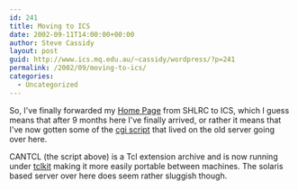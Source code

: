 ```yaml
---
id: 241
title: Moving to ICS
date: 2002-09-11T14:00:00+00:00
author: Steve Cassidy
layout: post
guid: http://www.ics.mq.edu.au/~cassidy/wordpress/?p=241
permalink: /2002/09/moving-to-ics/
categories:
  - Uncategorized
---
```

So, I've finally forwarded my [Home Page](http://www.ics.mq.edu.au/~cassidy/) from SHLRC to ICS, which I guess means that after 9 months here I've finally arrived, or rather it means that I've now gotten some of the [cgi script](http://www.ics.mq.edu.au/~cassidy/cgi-bin/installer) that lived on the old server going over here.

CANTCL (the script above) is a Tcl extension archive and is now running under [tclkit](http://mini.net/tcl/52) making it more easily portable between machines. The solaris based server over here does seem rather sluggish though.
